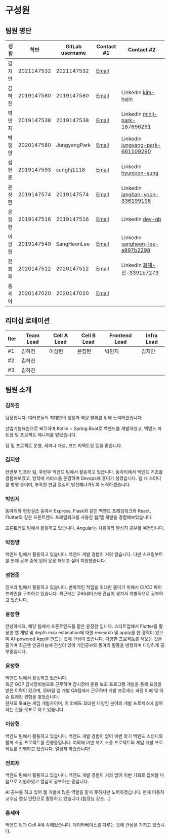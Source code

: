 # 구성원

## 팀원 명단

| 성함   | 학번       | GitLab username | Contact #1                              | Contact #2                                                                                          |
| ------ | ---------- | --------------- | --------------------------------------- | --------------------------------------------------------------------------------------------------- |
| 김지안 | 2021147532 | 2021147532      | [Email](judy01@yonsei.ac.kr)            |                                                                                                     |
| 김하진 | 2019147580 | 2019147580      | [Email](mailto:kimhajin@yonsei.ac.kr)   | LinkedIn [kim-hajin](<https://www.linkedin.com/in/kim-hajin>)                                       |
| 박민지 | 2019147538 | 2019147538      | [Email](mailto:0225minji@yonsei.ac.kr)  | LinkedIn [minji-park-187696291](<https://www.linkedin.com/in/minji-park-187696291/>)                |
| 박정양 | 2020147580 | JungyangPark    | [Email](mailto:wjddid000624@gmail.com)  | LinkedIn [jungyang-park-661109290](<https://www.linkedin.com/in/jungyang-park-661109290>)           |
| 성현준 | 2019147593 | sunghj1118      | [Email](mailto:sunghj1118@yonsei.ac.kr) | LinkedIn [hyunjoon-sung](<https://www.linkedin.com/in/hyunjoon-sung/>)                              |
| 윤장한 | 2019147574 | 2019147574      | [Email](mailto:jeffrobot99@gmail.com)   | LinkedIn [janghan-yoon-336199198](<https://www.linkedin.com/in/janghan-yoon-336199198/>)            |
| 윤정현 | 2019147516 | 2019147516      | [Email](mailto:grant9390@naver.com)     | LinkedIn [dev-qb](<https://www.linkedin.com/in/dev-qb>)                                             |
| 이상헌 | 2019147549 | SangHeonLee     | [Email](mailto:hunny7434@naver.com)     | LinkedIn [sangheon-lee-a997b2298](<https://www.linkedin.com/in/sangheon-lee-a997b2298/>)            |
| 전희재 | 2020147512 | 2020147512      | [Email](mailto:0914eagle@yonsei.ac.kr)  | LinkedIn [희재-전-3391b7273](<https://www.linkedin.com/in/%ED%9D%AC%EC%9E%AC-%EC%A0%84-3391b7273/>) |
| 홍세아 | 2020147020 | 2020147020      | [Email](mailto:hongkayla@yonsei.ac.kr)  |                                                                                                     |

## 리더십 로테이션

| Iter | Team Lead | Cell A Lead | Cell B Lead | Frontend Lead | Infra Lead |
| ---- | --------- | ----------- | ----------- | ------------- | ---------- |
| #1   | 김하진    | 이상헌      | 윤정현      | 박민지        | 김지안     |
| #2   | 김하진    |             |             |               |            |
| #3   | 김하진    |             |             |               |            |

<!-- | #2   | 김하진    |             |             | 윤장한        | 성현준     | -->

## 팀원 소개

### 김하진

팀장입니다.
여러분들의 최대한의 성장과 역량 발휘를 위해 노력하겠습니다.

산업기능요원으로 복무하며 Kotlin + Spring Boot로 백엔드를 개발하였고, 백엔드 파트장 및 프로젝트 매니저를 맡았습니다.

팀 및 프로젝트 운영, 세미나 개설, 코드 리팩토링 등을 맡습니다.

### 김지안

전반부 인프라 팀, 후반부 백엔드 팀에서 활동하고 있습니다. 동아리에서 백엔드 기초를 경험해보았고, 방학에 서비스를 운영하며 Devops에 흥미가 생겼습니다.
팀 내 스터디를 병행 중이며, 부족한 만큼 열심히 발전해나가도록 노력하겠습니다.

### 박민지

동아리와 현장실습 등에서 Express, Flask와 같은 백엔드 프레임워크와 React, Flutter와 같은 프론트엔드 프레임워크를 사용한 웹/앱 개발을 경험해보았습니다.

프론트엔드 팀에서 활동하고 있습니다. Angular는 처음이라 열심히 공부할 예정입니다.

### 박정양

백엔드 팀에서 활동하고 있습니다. 백엔드 개발 경험이 거의 없습니다. 다만 스프링부트를 현재 공부 중에 있어 응용 해보고 싶어 지원했습니다.

### 성현준

인프라 팀에서 활동하고 있습니다.
반복적인 작업을 최대한 줄이기 위해서 CI/CD 파이프라인을 구축하고 있습니다.
최근에는 쿠버네티스에 관심이 생겨서 개별적으로 공부하고 있습니다.

### 윤장한

안녕하세요,
해당 팀에서 프론트엔드를 맡은 윤장한 입니다. 스타트업에서 Flutter를 활용한 앱 개발 및 depth map estimation에 대한 research 및 apply를 한 경력이 있으며 AI-powered App을 만드는 것에 관심이 있습니다. 다양한 프로젝트를 해보는 것을 즐기며 최근엔 인공지능에 관심이 있어 개인공부와 동아리 활동을 병행하며 다양하게 공부중입니다.

### 윤정현

백엔드 팀에서 활동하고 있습니다.  
육군 GOP 감시장비병으로 근무하며 감시장비 운용 보조 프로그램 개발을 통해 표창을 받은 이력이 있으며,
모바일 앱 개발 QA팀에서 근무하며 개발 프로세스 과정 이해 및 이슈 트래킹 경험을 쌓았습니다.  
현재의 목표는 게임 개발자이며, 이 외에도 최대한 다양한 분야의 개발 프로세스에 참여하는 것을 목표로 하고 있습니다.

### 이상헌

백엔드 팀에서 활동하고 있습니다. 백엔드 개발 경험이 없어 이번 학기 백엔드 스터디와 함께 소공 프로젝트를 진행중입니다.
이외에 이번 학기 소종 프로젝트와 게임 개발 프로젝트를 진행하고 있습니다.
열심히 하겠습니다!

### 전희재

백엔드 팀에서 활동하고 있습니다. 백엔드 개발 경험이 거의 없어 이번 기회로 접해볼 마음으로 지원하였고
열심히 공부하는 중입니다.

AI 공부를 하고 있어 웹 개발에 많은 역할을 맡지 못하지만 노력하겠습니다. 현재 이동하 교수님 랩실 인턴으로 활동하고 있습니다.(팀장님 강조....)

### 홍세아

백엔드 팀과 Cell A에 속해있습니다.
데이터베이스를 다루는 것에 관심을 가지고 있습니다.
